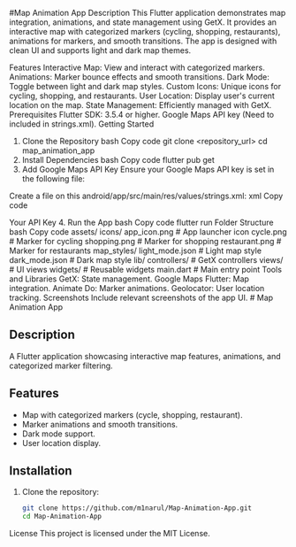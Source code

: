 #Map Animation App
Description
This Flutter application demonstrates map integration, animations, and state management using GetX. It provides an interactive map with categorized markers (cycling, shopping, restaurants), animations for markers, and smooth transitions. The app is designed with clean UI and supports light and dark map themes.

Features
Interactive Map: View and interact with categorized markers.
Animations: Marker bounce effects and smooth transitions.
Dark Mode: Toggle between light and dark map styles.
Custom Icons: Unique icons for cycling, shopping, and restaurants.
User Location: Display user's current location on the map.
State Management: Efficiently managed with GetX.
Prerequisites
Flutter SDK: 3.5.4 or higher.
Google Maps API key (Need to included in strings.xml).
Getting Started
1. Clone the Repository
   bash
   Copy code
   git clone <repository_url>
   cd map_animation_app
2. Install Dependencies
   bash
   Copy code
   flutter pub get
3. Add Google Maps API Key
   Ensure your Google Maps API key is set in the following file:

Create a file on this android/app/src/main/res/values/strings.xml:
xml
Copy code
<?xml version="1.0" encoding="utf-8"?>
<resources>
    <string name="google_maps_api_key">Your API Key</string>
</resources>
4. Run the App
bash
Copy code
flutter run
Folder Structure
bash
Copy code
assets/
  icons/
    app_icon.png          # App launcher icon
    cycle.png             # Marker for cycling
    shopping.png          # Marker for shopping
    restaurant.png        # Marker for restaurants
  map_styles/
    light_mode.json       # Light map style
    dark_mode.json        # Dark map style
lib/
  controllers/            # GetX controllers
  views/                  # UI views
  widgets/                # Reusable widgets
  main.dart               # Main entry point
Tools and Libraries
GetX: State management.
Google Maps Flutter: Map integration.
Animate Do: Marker animations.
Geolocator: User location tracking.
Screenshots
Include relevant screenshots of the app UI.
# Map Animation App

## Description
A Flutter application showcasing interactive map features, animations, and categorized marker filtering.

## Features
- Map with categorized markers (cycle, shopping, restaurant).
- Marker animations and smooth transitions.
- Dark mode support.
- User location display.

## Installation
1. Clone the repository:
   ```bash
   git clone https://github.com/m1narul/Map-Animation-App.git
   cd Map-Animation-App

License
This project is licensed under the MIT License.